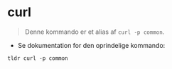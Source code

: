 # curl

> Denne kommando er et alias af `curl -p common`.

- Se dokumentation for den oprindelige kommando:

`tldr curl -p common`
